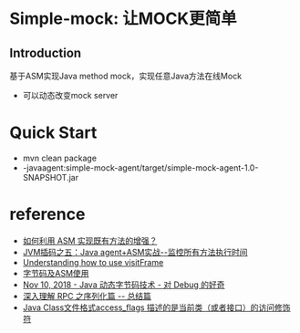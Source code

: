 # Simple-mock: 让MOCK更简单

## Introduction

基于ASM实现Java method mock，实现任意Java方法在线Mock

- 可以动态改变mock server

# Quick Start

- mvn clean package 
- -javaagent:simple-mock-agent/target/simple-mock-agent-1.0-SNAPSHOT.jar





# reference
- [如何利用 ASM 实现既有方法的增强？](https://zhuanlan.zhihu.com/p/71762514)
- [JVM插码之五：Java agent+ASM实战--监控所有方法执行时间](https://www.cnblogs.com/duanxz/p/6090190.html)
- [Understanding how to use visitFrame](https://stackoverflow.com/questions/20391272/understanding-how-to-usevisitframe)
- [字节码及ASM使用](https://segmentfault.com/a/1190000009956534)
- [Nov 10, 2018 - Java 动态字节码技术 - 对 Debug 的好奇](https://zhenbianshu.github.io/2018/11/control_jvm_byte_code.html)
- [深入理解 RPC 之序列化篇 -- 总结篇](https://www.cnkirito.moe/rpc-serialize-2/)
- [Java Class文件格式access_flags 描述的是当前类（或者接口）的访问修饰符](https://blog.csdn.net/u014490683/article/details/22745799)
 

